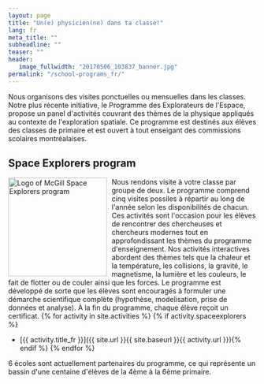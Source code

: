 ```yaml
---
layout: page
title: "Un(e) physicien(ne) dans ta classe!"
lang: fr
meta_title: ""
subheadline: ""
teaser: ""
header:
   image_fullwidth: "20170506_103837_banner.jpg"
permalink: "/school-programs_fr/"
---
```


Nous organisons des visites ponctuelles ou mensuelles dans les classes. Notre plus récente initiative, le Programme des Explorateurs de l'Espace, propose un panel d'activités couvrant des thèmes de la physique appliqués au contexte de l'exploration spatiale. Ce programme est destinés aux élèves des classes de primaire et est ouvert à tout enseigant des commissions scolaires montréalaises.

## Space Explorers program
<img src="{{ site.urlimg }}SpaceExplorersLogo.png" alt="Logo of McGill Space Explorers program" style="height:200px; float:left; padding-right:10px;">

Nous rendons visite à votre classe par groupe de deux. Le programme comprend cinq visites possiles à répartir au long de l'année selon les disponibilités de chacun. Ces activités sont l'occasion pour les élèves de rencontrer des chercheuses et chercheurs modernes tout en approfondissant les thèmes du programme d'enseignement. Nos activités interactives abordent des thèmes tels que la chaleur et la température, les collisions, la gravité, le magnetisme, la lumière et les couleurs, le fait de flotter ou de couler ainsi que les forces. Le programme est développé de sorte que les élèves sont encouragés à formuler une démarche scientifique complète (hypothèse, modelisation, prise de données et analyse). À la fin du programme, chaque élève reçoit un certificat.
{% for activity in site.activities %}
{% if activity.spaceexplorers %}
- [{{ activity.title_fr }}]({{ site.url }}{{ site.baseurl }}{{ activity.url }}){% endif %}
{% endfor %}

6 écoles sont actuellement partenaires du programme, ce qui représente un bassin d'une centaine d'élèves de la 4ème à la 6ème primaire.
